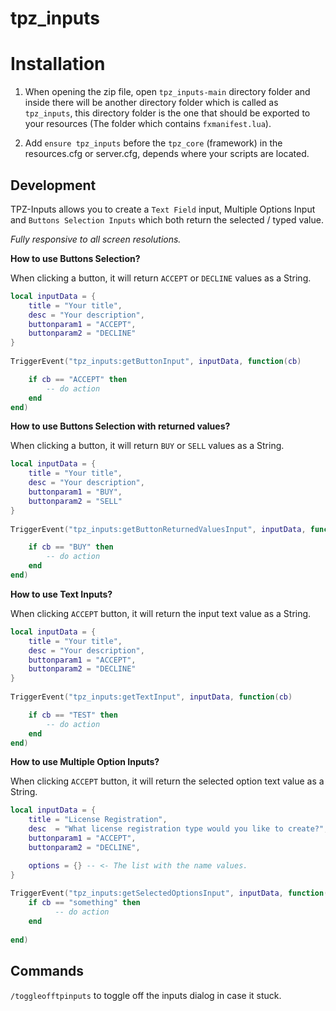 # tpz_inputs

# Installation

1. When opening the zip file, open `tpz_inputs-main` directory folder and inside there will be another directory folder which is called as `tpz_inputs`, this directory folder is the one that should be exported to your resources (The folder which contains `fxmanifest.lua`).

2. Add `ensure tpz_inputs` before the `tpz_core` (framework) in the resources.cfg or server.cfg, depends where your scripts are located.

## Development 

TPZ-Inputs allows you to create a `Text Field` input, Multiple Options Input and  `Buttons Selection Inputs` which both return the selected / typed value. 

*Fully responsive to all screen resolutions.*

**How to use Buttons Selection?**

When clicking a button, it will return `ACCEPT` or `DECLINE` values as a String.

```lua
local inputData = {
    title = "Your title",
    desc = "Your description",
    buttonparam1 = "ACCEPT",
    buttonparam2 = "DECLINE"
}
                            
TriggerEvent("tpz_inputs:getButtonInput", inputData, function(cb)

    if cb == "ACCEPT" then
        -- do action
    end
end) 
```

**How to use Buttons Selection with returned values?**

When clicking a button, it will return `BUY` or `SELL` values as a String.

```lua
local inputData = {
    title = "Your title",
    desc = "Your description",
    buttonparam1 = "BUY",
    buttonparam2 = "SELL"
}
                            
TriggerEvent("tpz_inputs:getButtonReturnedValuesInput", inputData, function(cb)

    if cb == "BUY" then
        -- do action
    end
end) 
```

**How to use Text Inputs?**

When clicking  `ACCEPT`  button, it will return the input text value as a String.

```lua
local inputData = {
    title = "Your title",
    desc = "Your description",
    buttonparam1 = "ACCEPT",
    buttonparam2 = "DECLINE"
}
                            
TriggerEvent("tpz_inputs:getTextInput", inputData, function(cb)

    if cb == "TEST" then
        -- do action
    end
end) 
```


**How to use Multiple Option Inputs?**

When clicking  `ACCEPT`  button, it will return the selected option text value as a String.

```lua
local inputData = {
    title = "License Registration",
	desc  = "What license registration type would you like to create?",
	buttonparam1 = "ACCEPT",
	buttonparam2 = "DECLINE",

	options = {} -- <- The list with the name values.
}
	
TriggerEvent("tpz_inputs:getSelectedOptionsInput", inputData, function(cb)
	if cb == "something" then
          -- do action
	end
			
end)
```
## Commands 

`/toggleofftpinputs` to toggle off the inputs dialog in case it stuck.
